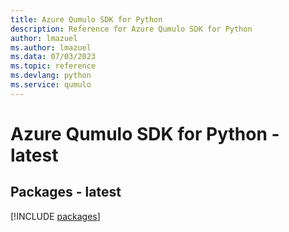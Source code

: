 ```yaml
---
title: Azure Qumulo SDK for Python
description: Reference for Azure Qumulo SDK for Python
author: lmazuel
ms.author: lmazuel
ms.data: 07/03/2023
ms.topic: reference
ms.devlang: python
ms.service: qumulo
---
```

# Azure Qumulo SDK for Python - latest
## Packages - latest
[!INCLUDE [packages](qumulo-index.md)]